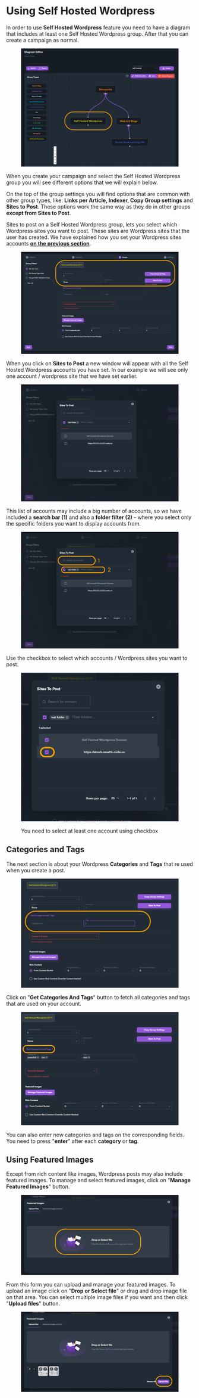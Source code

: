 # Using Self Hosted Wordpress

In order to use **Self Hosted Wordpress** feature you need to have a diagram that includes at least one Self Hosted Wordpress group. After that you can create a campaign as normal.

<figure><img src="../../.gitbook/assets/shw-diagram.jpg" alt=""><figcaption></figcaption></figure>

When you create your campaign and select the Self Hosted Wordpress group you will see different options that we will explain below.

On the top of the group settings you will find options that are common with other group types, like: **Links per Article, Indexer, Copy Group settings** and **Sites to Post**. These options work the same way as they do in other groups **except from Sites to Post**.

Sites to post on a Self Hosted Wordpress group, lets you select which Wordpress sites you want to post. These sites are Wordpress sites that the user has created. We have explained how you set your Wordpress sites accounts [**on the previous section**](setup-account-s.md).

<figure><img src="../../.gitbook/assets/shw - group 1.jpg" alt=""><figcaption></figcaption></figure>

When you click on **Sites to Post** a new window will appear with all the Self Hosted Wordpress accounts you have set. In our example we will see only one account / wordpress site that we have set earlier.

<figure><img src="../../.gitbook/assets/shw - sites to post 1.jpg" alt=""><figcaption></figcaption></figure>

This list of accounts may include a big number of accounts, so we have included a **search bar (1)**  and also a **folder filter (2)** - where you select only the specific folders you want to display accounts from.

<figure><img src="../../.gitbook/assets/shw - sites to post 2.jpg" alt=""><figcaption></figcaption></figure>

Use the checkbox to select which accounts / Wordpress sites you want to post.

<figure><img src="../../.gitbook/assets/shw - sites tyo post 3.jpg" alt=""><figcaption><p>You need to select at least one account using checkbox</p></figcaption></figure>

##

## Categories and Tags

The next section is about your Wordpress **Categories** and **Tags** that re used when you create a post.

<figure><img src="../../.gitbook/assets/shw - 2.jpg" alt=""><figcaption></figcaption></figure>

Click on "**Get Categories And Tags**" button to fetch all categories and tags that are used on your account.

<figure><img src="../../.gitbook/assets/shw - get categories and tags.jpg" alt=""><figcaption></figcaption></figure>

You can also enter new categories and tags on the corresponding fields. You need to press "**enter**" after each **category** or **tag**.



## Using Featured Images

Except from rich content like images, Wordpress posts may also include featured images. To manage and select featured images, click on "**Manage Featured Images**" button.

<figure><img src="../../.gitbook/assets/shw - featured images 1.jpg" alt=""><figcaption></figcaption></figure>

From this form you can upload and manage your featured images. To upload an image click on "**Drop or Select file**" or drag and drop image file on that area. You can select multiple image files if you want and then click "**Upload files**" button.

<figure><img src="../../.gitbook/assets/shw - featured image 2.jpg" alt=""><figcaption></figcaption></figure>



